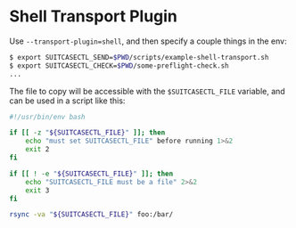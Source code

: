# Shell Transport Plugin

Use `--transport-plugin=shell`, and then specify a couple things in the env:

```bash
$ export SUITCASECTL_SEND=$PWD/scripts/example-shell-transport.sh
$ export SUITCASECTL_CHECK=$PWD/some-preflight-check.sh
...
```

The file to copy will be accessible with the `$SUITCASECTL_FILE` variable, and can be used in a script like this:

```bash
#!/usr/bin/env bash

if [[ -z "${SUITCASECTL_FILE}" ]]; then
    echo "must set SUITCASECTL_FILE" before running 1>&2
    exit 2
fi

if [[ ! -e "${SUITCASECTL_FILE}" ]]; then
    echo "SUITCASECTL_FILE must be a file" 2>&2
    exit 3
fi

rsync -va "${SUITCASECTL_FILE}" foo:/bar/
```
